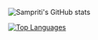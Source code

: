 ![Sampriti's GitHub stats](https://github-readme-stats.vercel.app/api?username=Sampriti2803&theme=algolis&show_icons=true)

[![Top Languages](https://github-readme-stats.vercel.app/api/top-langs/?username=Sampriti2803&layout=compact&theme=algolis)](https://github.com/Sampriti2803/github-readme-stats)
